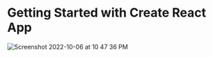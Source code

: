# Getting Started with Create React App


![Screenshot 2022-10-06 at 10 47 36 PM](https://user-images.githubusercontent.com/77909856/194377504-05e2d8d8-1448-419d-a498-3b2d6afd5040.png)



